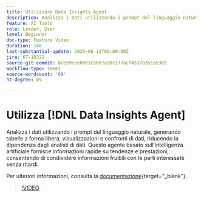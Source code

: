 ```yaml
---
title: Utilizzare Data Insights Agent
description: Analizza i dati utilizzando i prompt del linguaggio naturale, generando tabelle a forma libera, visualizzazioni e confronti di dati, riducendo la dipendenza dagli analisti di dati.
feature: AI Tools
role: Leader, User
level: Beginner
doc-type: Feature Video
duration: 148
last-substantial-update: 2025-06-12T00:00:00Z
jira: KT-18322
source-git-commit: beb59cee00d1c5667a90c177acf45370351a5385
workflow-type: tm+mt
source-wordcount: '69'
ht-degree: 0%

---
```


# Utilizza [!DNL Data Insights Agent]

Analizza i dati utilizzando i prompt del linguaggio naturale, generando tabelle a forma libera, visualizzazioni e confronti di dati, riducendo la dipendenza dagli analisti di dati. Questo agente basato sull’intelligenza artificiale fornisce informazioni rapide su tendenze e prestazioni, consentendo di condividere informazioni fruibili con le parti interessate senza ritardi.

Per ulteriori informazioni, consulta la [documentazione](https://experienceleague.adobe.com/it/docs/analytics-platform/using/cja-overview/cja-b2c-overview/data-analysis-ai){target="_blank"}.

>[!VIDEO](https://video.tv.adobe.com/v/3463927/?learn=on&enablevpops&captions=ita)
